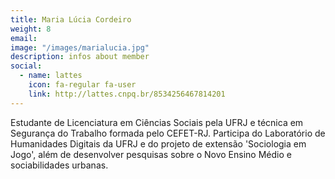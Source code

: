 ```yaml
---
title: Maria Lúcia Cordeiro
weight: 8
email:
image: "/images/marialucia.jpg"
description: infos about member
social:
  - name: lattes
    icon: fa-regular fa-user
    link: http://lattes.cnpq.br/8534256467814201
---
```


Estudante de Licenciatura em Ciências Sociais pela UFRJ e técnica em Segurança do Trabalho formada pelo CEFET-RJ. Participa do Laboratório de Humanidades Digitais da UFRJ e do projeto de extensão 'Sociologia em Jogo', além de desenvolver pesquisas sobre o Novo Ensino Médio e sociabilidades urbanas.
